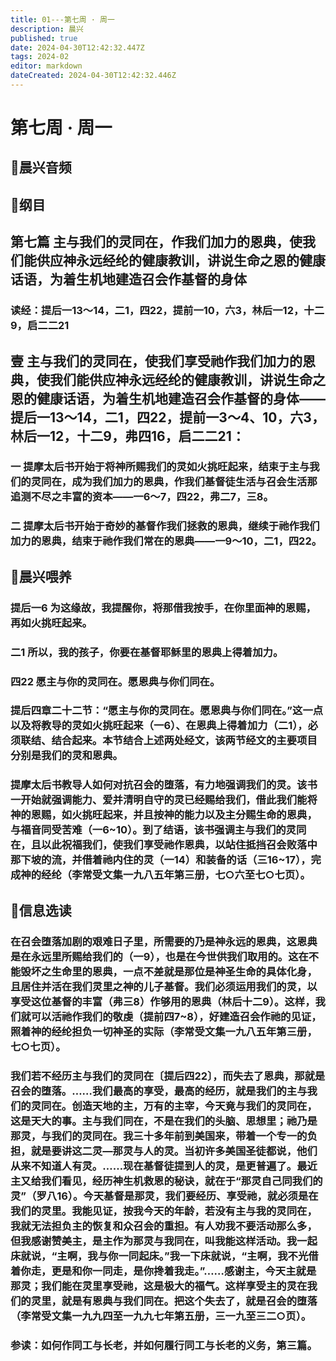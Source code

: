 ```yaml
---
title: 01---第七周 · 周一
description: 晨兴
published: true
date: 2024-04-30T12:42:32.447Z
tags: 2024-02
editor: markdown
dateCreated: 2024-04-30T12:42:32.446Z
---
```


# 第七周 · 周一
## 🎵晨兴音频

## 📖纲目

## 第七篇   主与我们的灵同在，作我们加力的恩典，使我们能供应神永远经纶的健康教训，讲说生命之恩的健康话语，为着生机地建造召会作基督的身体

### 读经：提后一13～14，二1，四22，提前一10，六3，林后一12，十二9，启二二21

## 壹   主与我们的灵同在，使我们享受祂作我们加力的恩典，使我们能供应神永远经纶的健康教训，讲说生命之恩的健康话语，为着生机地建造召会作基督的身体——提后一13～14，二1，四22，提前一3～4、10，六3，林后一12，十二9，弗四16，启二二21：

### 一   提摩太后书开始于将神所赐我们的灵如火挑旺起来，结束于主与我们的灵同在，成为我们加力的恩典，作我们基督徒生活与召会生活那追测不尽之丰富的资本——一6～7，四22，弗二7，三8。

### 二   提摩太后书开始于奇妙的基督作我们拯救的恩典，继续于祂作我们加力的恩典，结束于祂作我们常在的恩典——一9～10，二1，四22。

## 📖晨兴喂养

### **提后一6**    **为这缘故，我提醒你，将那借我按手，在你里面神的恩赐，再如火挑旺起来。**

### **二1**    **所以，我的孩子，你要在基督耶稣里的恩典上得着加力。**

### **四22**    **愿主与你的灵同在。愿恩典与你们同在。**

### 提后四章二十二节：“愿主与你的灵同在。愿恩典与你们同在。”这一点以及将教导的灵如火挑旺起来（一6）、在恩典上得着加力（二1），必须联结、结合起来。本节结合上述两处经文，该两节经文的主要项目分别是我们的灵和恩典。

### 提摩太后书教导人如何对抗召会的堕落，有力地强调我们的灵。该书一开始就强调能力、爱并清明自守的灵已经赐给我们，借此我们能将神的恩赐，如火挑旺起来，并且按神的能力以及主分赐生命的恩典，与福音同受苦难（一6~10）。到了结语，该书强调主与我们的灵同在，且以此祝福我们，使我们享受祂作恩典，以站住抵挡召会败落中那下坡的流，并借着祂内住的灵（一14）和装备的话（三16~17），完成神的经纶（李常受文集一九八五年第三册，七○六至七○七页）。

## 📖信息选读

### 在召会堕落加剧的艰难日子里，所需要的乃是神永远的恩典，这恩典是在永远里所赐给我们的（一9），也是在今世供我们取用的。这在不能毁坏之生命里的恩典，一点不差就是那位是神圣生命的具体化身，且居住并活在我们灵里之神的儿子基督。我们必须运用我们的灵，以享受这位基督的丰富（弗三8）作够用的恩典（林后十二9）。这样，我们就可以活祂作我们的敬虔（提前四7~8），好建造召会作祂的见证，照着神的经纶担负一切神圣的实际（李常受文集一九八五年第三册，七○七页）。

### 我们若不经历主与我们的灵同在〔提后四22〕，而失去了恩典，那就是召会的堕落。……我们最高的享受，最高的经历，就是我们的主与我们的灵同在。创造天地的主，万有的主宰，今天竟与我们的灵同在，这是天大的事。主与我们同在，不是在我们的头脑、思想里；祂乃是那灵，与我们的灵同在。我三十多年前到美国来，带着一个专一的负担，就是要讲这二灵—那灵与人的灵。当初许多美国圣徒都说，他们从来不知道人有灵。……现在基督徒提到人的灵，是更普遍了。最近主又给我们看见，经历神生机救恩的秘诀，就在于“那灵自己同我们的灵”（罗八16）。今天基督是那灵，我们要经历、享受祂，就必须是在我们的灵里。我能见证，按我今天的年龄，若没有主与我的灵同在，我就无法担负主的恢复和众召会的重担。有人劝我不要活动那么多，但我感谢赞美主，是主作为那灵与我同在，叫我能这样活动。我一起床就说，“主啊，我与你一同起床。”我一下床就说，“主啊，我不光借着你走，更是和你一同走，是你搀着我走。”……感谢主，今天主就是那灵；我们能在灵里享受祂，这是极大的福气。这样享受主的灵在我们的灵里，就是有恩典与我们同在。把这个失去了，就是召会的堕落（李常受文集一九九四至一九九七年第五册，三一九至三二○页）。

### 参读：如何作同工与长老，并如何履行同工与长老的义务，第三篇。
<!-- Google tag (gtag.js) -->
<script async src="https://www.googletagmanager.com/gtag/js?id=G-1P8709Z16T"></script>
<script>
  window.dataLayer = window.dataLayer || [];
  function gtag(){dataLayer.push(arguments);}
  gtag('js', new Date());

  gtag('config', 'G-1P8709Z16T');
</script>